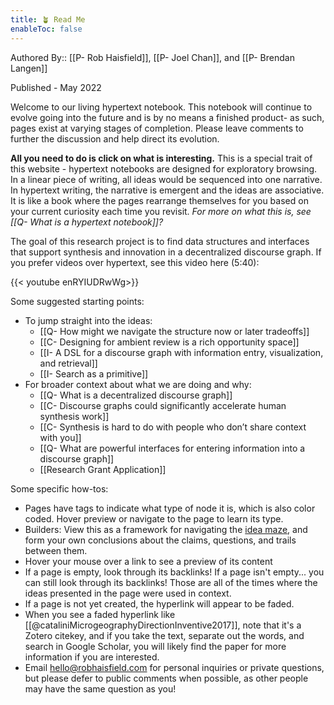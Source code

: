 ```yaml
---
title: 🪴 Read Me
enableToc: false
---
```


Authored By:: [[P- Rob Haisfield]], [[P- Joel Chan]], and [[P- Brendan Langen]]

Published - May 2022

Welcome to our living hypertext notebook. This notebook will continue to evolve going into the future and is by no means a finished product- as such, pages exist at varying stages of completion. Please leave comments to further the discussion and help direct its evolution.

**All you need to do is click on what is interesting.** This is a special trait of this website - hypertext notebooks are designed for exploratory browsing. In a linear piece of writing, all ideas would be sequenced into one narrative. In hypertext writing, the narrative is emergent and the ideas are associative. It is like a book where the pages rearrange themselves for you based on your current curiosity each time you revisit. _For more on what this is, see [[Q- What is a hypertext notebook]]?_

The goal of this research project is to find data structures and interfaces that support synthesis and innovation in a decentralized discourse graph. If you prefer videos over hypertext, see this video here (5:40):

{{< youtube enRYIUDRwWg>}}

Some suggested starting points:

- To jump straight into the ideas:
  - [[Q- How might we navigate the structure now or later tradeoffs]]
  - [[C- Designing for ambient review is a rich opportunity space]]
  - [[I- A DSL for a discourse graph with information entry, visualization, and retrieval]]
  - [[I- Search as a primitive]]
- For broader context about what we are doing and why:
  - [[Q- What is a decentralized discourse graph]]
  - [[C- Discourse graphs could significantly accelerate human synthesis work]]
  - [[C- Synthesis is hard to do with people who don’t share context with you]]
  - [[Q- What are powerful interfaces for entering information into a discourse graph]]
  - [[Research Grant Application]]

Some specific how-tos:

- Pages have tags to indicate what type of node it is, which is also color coded. Hover preview or navigate to the page to learn its type.
- Builders: View this as a framework for navigating the [idea maze](https://cdixon.org/2013/08/04/the-idea-maze), and form your own conclusions about the claims, questions, and trails between them.
- Hover your mouse over a link to see a preview of its content
- If a page is empty, look through its backlinks! If a page isn't empty... you can still look through its backlinks! Those are all of the times where the ideas presented in the page were used in context.
- If a page is not yet created, the hyperlink will appear to be faded.
- When you see a faded hyperlink like [[@cataliniMicrogeographyDirectionInventive2017]], note that it's a Zotero citekey, and if you take the text, separate out the words, and search in Google Scholar, you will likely find the paper for more information if you are interested.
- Email hello@robhaisfield.com for personal inquiries or private questions, but please defer to public comments when possible, as other people may have the same question as you!
